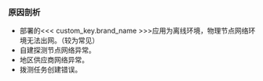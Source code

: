 ### 原因剖析
- 部署的<<< custom_key.brand_name >>>应用为离线环境，物理节点网络环境无法出网。（较为常见）
- 自建探测节点网络异常。
- 地区供应商网络异常。
- 拨测任务创建错误。
